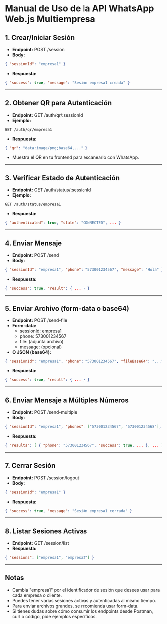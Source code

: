 # Manual de Uso de la API WhatsApp Web.js Multiempresa

## 1. Crear/Iniciar Sesión
- **Endpoint:** POST /session
- **Body:**
```json
{ "sessionId": "empresa1" }
```
- **Respuesta:**
```json
{ "success": true, "message": "Sesión empresa1 creada" }
```

---

## 2. Obtener QR para Autenticación
- **Endpoint:** GET /auth/qr/:sessionId
- **Ejemplo:**
```
GET /auth/qr/empresa1
```
- **Respuesta:**
```json
{ "qr": "data:image/png;base64,..." }
```
- Muestra el QR en tu frontend para escanearlo con WhatsApp.

---

## 3. Verificar Estado de Autenticación
- **Endpoint:** GET /auth/status/:sessionId
- **Ejemplo:**
```
GET /auth/status/empresa1
```
- **Respuesta:**
```json
{ "authenticated": true, "state": "CONNECTED", ... }
```

---

## 4. Enviar Mensaje
- **Endpoint:** POST /send
- **Body:**
```json
{ "sessionId": "empresa1", "phone": "573001234567", "message": "Hola" }
```
- **Respuesta:**
```json
{ "success": true, "result": { ... } }
```

---

## 5. Enviar Archivo (form-data o base64)
- **Endpoint:** POST /send-file
- **Form-data:**
  - sessionId: empresa1
  - phone: 573001234567
  - file: (adjunta archivo)
  - message: (opcional)
- **O JSON (base64):**
```json
{ "sessionId": "empresa1", "phone": "573001234567", "fileBase64": "...", "fileName": "archivo.pdf", "mimeType": "application/pdf", "message": "Aquí va tu archivo" }
```
- **Respuesta:**
```json
{ "success": true, "result": { ... } }
```

---

## 6. Enviar Mensaje a Múltiples Números
- **Endpoint:** POST /send-multiple
- **Body:**
```json
{ "sessionId": "empresa1", "phones": ["573001234567", "573001234568"], "message": "Hola a todos" }
```
- **Respuesta:**
```json
{ "results": [ { "phone": "573001234567", "success": true, ... }, ... ] }
```

---

## 7. Cerrar Sesión
- **Endpoint:** POST /session/logout
- **Body:**
```json
{ "sessionId": "empresa1" }
```
- **Respuesta:**
```json
{ "success": true, "message": "Sesión empresa1 cerrada" }
```

---

## 8. Listar Sesiones Activas
- **Endpoint:** GET /session/list
- **Respuesta:**
```json
{ "sessions": ["empresa1", "empresa2"] }
```

---

## Notas
- Cambia "empresa1" por el identificador de sesión que desees usar para cada empresa o cliente.
- Puedes tener varias sesiones activas y autenticadas al mismo tiempo.
- Para enviar archivos grandes, se recomienda usar form-data.
- Si tienes dudas sobre cómo consumir los endpoints desde Postman, curl o código, pide ejemplos específicos.

